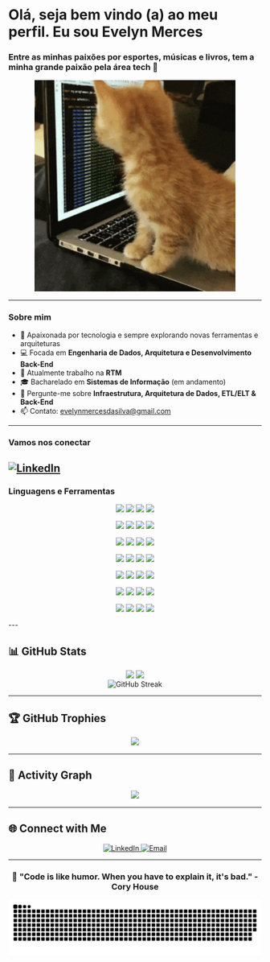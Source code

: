 # Olá, seja bem vindo (a) ao meu perfil. Eu sou Evelyn Merces

### Entre as minhas paixões por esportes, músicas e livros, tem a minha grande paixão pela área tech 👾
<p align="center">
  <img src=".github/gatocodando.gif" alt="Gato codando" width="400" />
</p>

---

### Sobre mim

- 🌱 Apaixonada por tecnologia e sempre explorando novas ferramentas e arquiteturas
- 💻 Focada em **Engenharia de Dados, Arquitetura e Desenvolvimento Back-End**
- 🔭 Atualmente trabalho na **RTM**
- 🎓 Bacharelado em **Sistemas de Informação** (em andamento)
- 💬 Pergunte-me sobre **Infraestrutura, Arquitetura de Dados, ETL/ELT & Back-End**
- 📫 Contato: [evelynmercesdasilva@gmail.com](mailto:evelynmercesdasilva@gmail.com)
  

---
### Vamos nos conectar
[![LinkedIn](https://img.shields.io/badge/-LinkedIn-0A66C2?style=flat-square&logo=linkedin&logoColor=white)](https://www.linkedin.com/in/evelyn-merc%C3%AAs-b8967a181/)
---
### Linguagens e Ferramentas



<p align="center">
  <a href="https://www.python.org/"><img src="https://img.shields.io/badge/-Python-3776AB?style=flat-square&logo=python&logoColor=white" /></a>
  <a href="https://pandas.pydata.org/"><img src="https://img.shields.io/badge/-Pandas-150458?style=flat-square&logo=pandas&logoColor=white" /></a>
  <a href="https://developer.mozilla.org/en-US/docs/Web/JavaScript"><img src="https://img.shields.io/badge/-JavaScript-F7DF1E?style=flat-square&logo=javascript&logoColor=black" /></a>
  <a href="https://developer.mozilla.org/en-US/docs/Web/Guide/HTML/HTML5"><img src="https://img.shields.io/badge/-HTML5-E34F26?style=flat-square&logo=html5&logoColor=white" /></a>
</p>



<p align="center">
  <a href="https://developer.mozilla.org/en-US/docs/Web/CSS"><img src="https://img.shields.io/badge/-CSS3-1572B6?style=flat-square&logo=css3&logoColor=white" /></a>
  <a href="https://dbeaver.io/"><img src="https://img.shields.io/badge/-DBeaver-4A4A4A?style=flat-square&logo=dbeaver&logoColor=white" /></a>
  <a href="https://cursor.so/"><img src="https://img.shields.io/badge/-Cursor-0052CC?style=flat-square&logo=cursor&logoColor=white" /></a>
  <a href="https://powerbi.microsoft.com/"><img src="https://img.shields.io/badge/-Power%20BI-F2C811?style=flat-square&logo=microsoft-power-bi&logoColor=black" /></a>
</p>



<p align="center">
  <a href="https://trino.io/"><img src="https://img.shields.io/badge/-Trino-6A1B9A?style=flat-square&logo=trino&logoColor=white" /></a>
  <a href="https://www.postman.com/"><img src="https://img.shields.io/badge/-Postman-FF6C37?style=flat-square&logo=postman&logoColor=white" /></a>
  <a href="https://spark.apache.org/"><img src="https://img.shields.io/badge/-Apache%20Spark-E25A1C?style=flat-square&logo=apache-spark&logoColor=white" /></a>
  <a href="https://www.docker.com/"><img src="https://img.shields.io/badge/-Docker-2496ED?style=flat-square&logo=docker&logoColor=white" /></a>
</p>



<p align="center">
  <a href="https://kubernetes.io/"><img src="https://img.shields.io/badge/-Kubernetes-326CE5?style=flat-square&logo=kubernetes&logoColor=white" /></a>
  <a href="https://aws.amazon.com/"><img src="https://img.shields.io/badge/-AWS-232F3E?style=flat-square&logo=amazon-aws&logoColor=white" /></a>
  <a href="https://www.postgresql.org/"><img src="https://img.shields.io/badge/-PostgreSQL-336791?style=flat-square&logo=postgresql&logoColor=white" /></a>
  <a href="https://www.mongodb.com/"><img src="https://img.shields.io/badge/-MongoDB-47A248?style=flat-square&logo=mongodb&logoColor=white" /></a>
</p>



<p align="center">
  <a href="https://git-scm.com/"><img src="https://img.shields.io/badge/-Git-F05032?style=flat-square&logo=git&logoColor=white" /></a>
  <a href="https://code.visualstudio.com/"><img src="https://img.shields.io/badge/-VS%20Code-007ACC?style=flat-square&logo=visual-studio-code&logoColor=white" /></a>
  <a href="https://jupyter.org/"><img src="https://img.shields.io/badge/-Jupyter-F37626?style=flat-square&logo=jupyter&logoColor=white" /></a>
  <a href="https://ubuntu.com/"><img src="https://img.shields.io/badge/-Ubuntu-E95420?style=flat-square&logo=ubuntu&logoColor=white" /></a>
</p>



<p align="center">
  <a href="https://azure.microsoft.com/"><img src="https://img.shields.io/badge/-Azure-0078D4?style=flat-square&logo=microsoft-azure&logoColor=white" /></a>
  <a href="https://cloud.google.com/"><img src="https://img.shields.io/badge/-Google%20Cloud-4285F4?style=flat-square&logo=google-cloud&logoColor=white" /></a>
  <a href="https://www.terraform.io/"><img src="https://img.shields.io/badge/-Terraform-623CE4?style=flat-square&logo=terraform&logoColor=white" /></a>
  <a href="https://airflow.apache.org/"><img src="https://img.shields.io/badge/-Airflow-017CEE?style=flat-square&logo=apache-airflow&logoColor=white" /></a>
</p>



<p align="center">
  <a href="https://www.tableau.com/"><img src="https://img.shields.io/badge/-Tableau-E97627?style=flat-square&logo=tableau&logoColor=white" /></a>
  <a href="https://nginx.org/"><img src="https://img.shields.io/badge/-Nginx-009639?style=flat-square&logo=nginx&logoColor=white" /></a>
  <a href="https://redis.io/"><img src="https://img.shields.io/badge/-Redis-DC382D?style=flat-square&logo=redis&logoColor=white" /></a>
  <a href="https://grafana.com/"><img src="https://img.shields.io/badge/-Grafana-F46800?style=flat-square&logo=grafana&logoColor=white" /></a>
</p>
---

## 📊 GitHub Stats

<div align="center">
  <img height="180em" src="https://github-readme-stats.vercel.app/api?username=EveMerces&show_icons=true&theme=tokyonight&include_all_commits=true&count_private=true"/>
  <img height="180em" src="https://github-readme-stats.vercel.app/api/top-langs/?username=EveMerces&layout=compact&langs_count=7&theme=tokyonight"/>
</div>

<div align="center">
  <img src="https://github-readme-streak-stats.herokuapp.com/?user=EveMerces&theme=tokyonight" alt="GitHub Streak"/>
</div>

---

## 🏆 GitHub Trophies
<div align="center">
  <img src="https://github-profile-trophy.vercel.app/?username=EveMerces&theme=tokyonight&no-frame=false&no-bg=false&margin-w=4"/>
</div>

---

## 🎯 Activity Graph
<div align="center">
  <img src="https://github-readme-activity-graph.vercel.app/graph?username=EveMerces&theme=tokyo-night&bg_color=1a1b27&color=70a5fd&line=70a5fd&point=ffffff&area=true&hide_border=true"/>
</div>

---

## 🌐 Connect with Me
<div align="center">
  <a href="https://www.linkedin.com/in/evelyn-merc%C3%AAs-b8967a181/" target="_blank">
    <img src="https://img.shields.io/badge/-LinkedIn-0077B5?style=for-the-badge&logo=linkedin&logoColor=white" alt="LinkedIn"/>
  </a>
  <a href="mailto:evelynmercesdasilva@gmail.com" target="_blank">
    <img src="https://img.shields.io/badge/-Email-D14836?style=for-the-badge&logo=gmail&logoColor=white" alt="Email"/>
  </a>
</div>

---

<div align="center">
  <h3>💫 "Code is like humor. When you have to explain it, it's bad." - Cory House</h3>
</div>

<div align="center">
  
![Snake animation](https://raw.githubusercontent.com/platane/platane/output/github-contribution-grid-snake-dark.svg)
  
</div>
